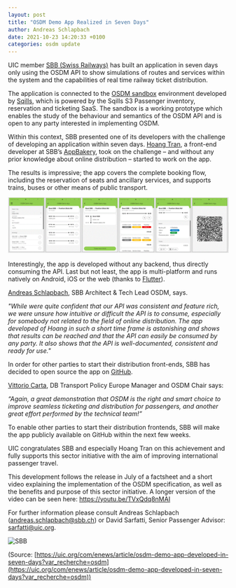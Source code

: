 ```yaml
---
layout: post
title: "OSDM Demo App Realized in Seven Days"
author: Andreas Schlapbach
date: 2021-10-23 14:20:33 +0100
categories: osdm update
---
```


UIC member [SBB (Swiss Railways)](https://www.sbb.ch) has built an application in seven days only using the OSDM API to show simulations of routes and services within the system and the capabilities of real time railway ticket distribution.

The application is connected to the [OSDM sandbox](https://unioninternationalcheminsdefer.github.io/OSDM/tools/sandbox/) environment developed by [Sqills](https://sqills.com), which is powered by the Sqills S3 Passenger inventory, reservation and ticketing SaaS. The sandbox is a working prototype which enables the study of the behaviour and semantics of the OSDM API and is open to any party interested in implementing OSDM.  

Within this context, SBB presented one of its developers with the challenge of developing an application within seven days.  [Hoang Tran](https://www.linkedin.com/in/hoang-tran-388200195/), a front-end developer at SBB’s [AppBakery](https://appbakery.medium.com/), took on the challenge – and without any prior knowledge about online distribution – started to work on the app.

The results is impressive; the app covers the complete booking flow, including the reservation of seats and ancillary services, and supports trains, buses or other means of public transport.

![App flow](../images/blog/osdm-app-flow.gif)

Interestingly, the app is developed without any backend, thus directly consuming the API. Last but not least, the app is multi-platform and runs natively on Android, iOS or the web (thanks to [Flutter](https://flutter.dev/)).

[Andreas Schlapbach](https://www.linkedin.com/in/andreas-schlapbach/), SBB Architect & Tech Lead OSDM, says.

  *"While were quite confident that our API was consistent and feature rich, we were unsure how intuitive or difficult the API is to consume, especially for somebody not related to the field of online distribution. The app developed of Hoang in such a short time frame is astonishing and shows that results can be reached and that the API can easily be consumed by any party. It also shows that the API is well-documented, consistent and ready for use."*

In order for other parties to start their distribution front-ends, SBB has decided to open source the app on [GitHub](https://github.com/).

[Vittorio Carta](https://www.linkedin.com/in/vittorio-carta-mba-0b90b728/), DB Transport Policy Europe Manager and OSDM Chair says:

  *“Again, a great demonstration that OSDM is the right and smart choice to improve seamless ticketing and distribution for passengers, and another great effort performed by the technical team!”*

To enable other parties to start their distribution frontends, SBB will make the app publicly available on GitHub within the next few weeks.

UIC congratulates SBB and especially Hoang Tran on this achievement and fully supports this sector initiative with the aim of improving international passenger travel.

This development follows the release in July of a factsheet and a short video explaining the implementation of the OSDM specification, as well as the benefits and purpose of this sector initiative. A longer version of the video can be seen here: https://youtu.be/TVxQdq8nMAI

For further information please consult Andreas Schlapbach (andreas.schlapbach@sbb.ch) or David Sarfatti, Senior Passenger Advisor: sarfatti@uic.org.

![SBB](https://unioninternationalcheminsdefer.github.io/OSDM/images/logo/SBB-logo.png)


(Source: [https://uic.org/com/enews/article/osdm-demo-app-developed-in-seven-days?var_recherche=osdm](https://uic.org/com/enews/article/osdm-demo-app-developed-in-seven-days?var_recherche=osdm))